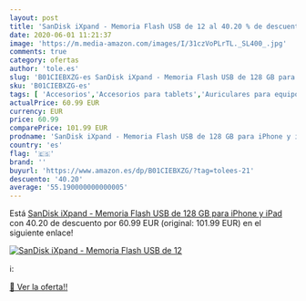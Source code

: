 ```yaml
---
layout: post
title: 'SanDisk iXpand - Memoria Flash USB de 12 al 40.20 % de descuento'
date: 2020-06-01 11:21:37
image: 'https://m.media-amazon.com/images/I/31czVoPLrTL._SL400_.jpg'
comments: true
category: ofertas
author: 'tole.es'
slug: 'B01CIEBXZG-es SanDisk iXpand - Memoria Flash USB de 128 GB para iPhone y...'
sku: 'B01CIEBXZG-es'
tags: [ 'Accesorios','Accesorios para tablets','Auriculares para equipo de audio','Auriculares y accesorios','Electrónica','Electrónica para moto','Electrónica para vehículos','Fundas blandas para tablets','Fundas para tablets','Informática','Smartwatches','Soportes para moto','Tecnología para vestir','ipad','iphone', ]
actualPrice: 60.99 EUR
currency: EUR
price: 60.99
comparePrice: 101.99 EUR
prodname: 'SanDisk iXpand - Memoria Flash USB de 128 GB para iPhone y iPad'
country: 'es'
flag: '🇪🇸'
brand: ''
buyurl: 'https://www.amazon.es/dp/B01CIEBXZG/?tag=tolees-21'
descuento: '40.20'
average: '55.190000000000005'
---
```


Está [SanDisk iXpand - Memoria Flash USB de 128 GB para iPhone y iPad](https://www.amazon.es/dp/B01CIEBXZG/?tag=tolees-21) con 40.20 de descuento por 60.99 EUR (original: 101.99 EUR) en el siguiente enlace!

[![SanDisk iXpand - Memoria Flash USB de 12](https://m.media-amazon.com/images/I/31czVoPLrTL._SL400_.jpg)](https://www.amazon.es/dp/B01CIEBXZG/?tag=tolees-21)

ℹ️:


[🛒 Ver la oferta!!](https://www.amazon.es/dp/B01CIEBXZG/?tag=tolees-21)
